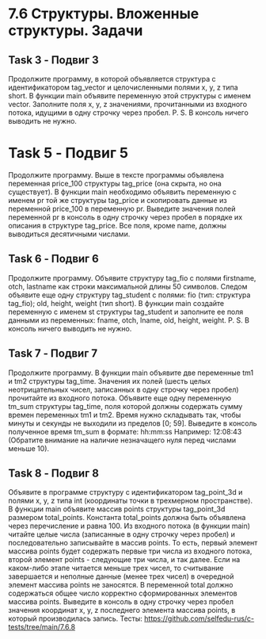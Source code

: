 # 7.6 Структуры. Вложенные структуры. Задачи

## Task 3 - Подвиг 3

Продолжите программу, в которой объявляется структура с идентификатором tag_vector и целочисленными полями x, y, z типа short. В функции main объявите переменную этой структуры с именем vector. Заполните поля x, y, z значениями, прочитанными из входного потока, идущими в одну строчку через пробел.
P. S. В консоль ничего выводить не нужно.

# Task 5 - Подвиг 5

Продолжите программу. Выше в тексте программы объявлена переменная price_100 структуры tag_price (она скрыта, но она существует). В функции main необходимо объявить переменную с именем pr той же структуры tag_price и скопировать данные из переменной price_100 в переменную pr. Выведите значения полей переменной pr в консоль в одну строчку через пробел в порядке их описания в структуре tag_price. Все поля, кроме name, должны выводиться десятичными числами.

## Task 6 - Подвиг 6

Продолжите программу. Объявите структуру tag_fio с полями firstname, otch, lastname как строки максимальной длины 50 символов. Следом объявите еще одну структуру tag_student с полями: fio (тип: структура tag_fio); old, height, weight (тип short). В функции main создайте переменную с именем st структуры tag_student и заполните ее поля данными из переменных: fname, otch, lname, old, height, weight.
P. S. В консоль ничего выводить не нужно.

## Task 7 - Подвиг 7

Продолжите программу. В функции main объявите две переменные tm1 и tm2 структуры tag_time. Значения их полей (шесть целых неотрицательных чисел, записанных в одну строчку через пробел) прочитайте из входного потока. Объявите еще одну переменную tm_sum структуры tag_time, поля которой должны содержать сумму времен переменных tm1 и tm2. Время нужно складывать так, чтобы минуты и секунды не выходили из пределов [0; 59]. Выведите в консоль полученное время tm_sum в формате:
hh:mm:ss
Например:
12:08:43
(Обратите внимание на наличие незначащего нуля перед числами меньше 10).

## Task 8 - Подвиг 8

Объявите в программе структуру с идентификатором tag_point_3d и полями x, y, z типа int (координаты точки в трехмерном пространстве). В функции main объявите массив points структуры tag_point_3d размером total_points. Константа total_points должна быть объявлена через перечисление и равна 100. Из входного потока (в функции main) читайте целые числа (записанные в одну строчку через пробел) и последовательно записывайте в массив points. То есть, первый элемент массива points будет содержать первые три числа из входного потока, второй элемент points - следующие три числа, и так далее. Если на каком-либо этапе читается меньше трех чисел, то считывание завершается и неполные данные (менее трех чисел) в очередной элемент массива points не заносятся. В переменной total должно содержаться общее число корректно сформированных элементов массива points. Выведите в консоль в одну строчку через пробел значения координат x, y, z последнего элемента массива points, в который производилась запись.
Тесты: https://github.com/selfedu-rus/c-tests/tree/main/7.6.8